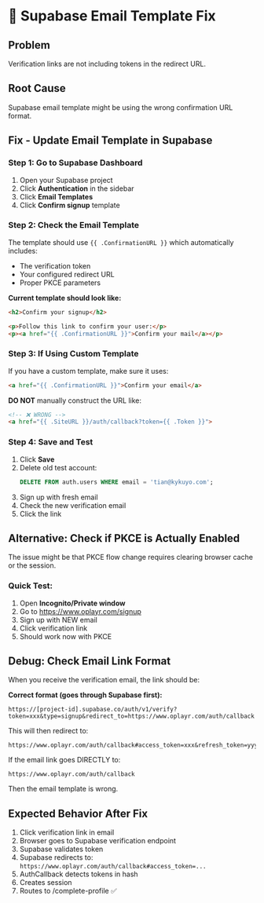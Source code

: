 # 🔧 Supabase Email Template Fix

## Problem
Verification links are not including tokens in the redirect URL.

## Root Cause
Supabase email template might be using the wrong confirmation URL format.

## Fix - Update Email Template in Supabase

### Step 1: Go to Supabase Dashboard
1. Open your Supabase project
2. Click **Authentication** in the sidebar
3. Click **Email Templates**
4. Click **Confirm signup** template

### Step 2: Check the Email Template

The template should use `{{ .ConfirmationURL }}` which automatically includes:
- The verification token
- Your configured redirect URL
- Proper PKCE parameters

**Current template should look like:**
```html
<h2>Confirm your signup</h2>

<p>Follow this link to confirm your user:</p>
<p><a href="{{ .ConfirmationURL }}">Confirm your mail</a></p>
```

### Step 3: If Using Custom Template

If you have a custom template, make sure it uses:
```html
<a href="{{ .ConfirmationURL }}">Confirm your email</a>
```

**DO NOT** manually construct the URL like:
```html
<!-- ❌ WRONG -->
<a href="{{ .SiteURL }}/auth/callback?token={{ .Token }}">
```

### Step 4: Save and Test

1. Click **Save**
2. Delete old test account:
   ```sql
   DELETE FROM auth.users WHERE email = 'tian@kykuyo.com';
   ```
3. Sign up with fresh email
4. Check the new verification email
5. Click the link

## Alternative: Check if PKCE is Actually Enabled

The issue might be that PKCE flow change requires clearing browser cache or the session.

### Quick Test:
1. Open **Incognito/Private window**
2. Go to https://www.oplayr.com/signup
3. Sign up with NEW email
4. Click verification link
5. Should work now with PKCE

## Debug: Check Email Link Format

When you receive the verification email, the link should be:

**Correct format (goes through Supabase first):**
```
https://[project-id].supabase.co/auth/v1/verify?token=xxx&type=signup&redirect_to=https://www.oplayr.com/auth/callback
```

This will then redirect to:
```
https://www.oplayr.com/auth/callback#access_token=xxx&refresh_token=yyy&...
```

If the email link goes DIRECTLY to:
```
https://www.oplayr.com/auth/callback
```

Then the email template is wrong.

## Expected Behavior After Fix

1. Click verification link in email
2. Browser goes to Supabase verification endpoint
3. Supabase validates token
4. Supabase redirects to: `https://www.oplayr.com/auth/callback#access_token=...`
5. AuthCallback detects tokens in hash
6. Creates session
7. Routes to /complete-profile ✅

